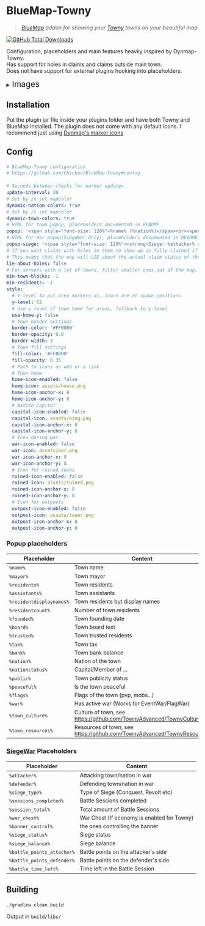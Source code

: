 # BlueMap-Towny

> *[BlueMap](https://github.com/BlueMap-Minecraft/BlueMap) addon for showing your [Towny](https://github.com/TownyAdvanced/Towny) towns on your beautiful map*


[![GitHub Total Downloads](https://img.shields.io/github/downloads/Chicken/BlueMap-Towny/total?label=Downloads&color=success "Click here to download the plugin")](https://github.com/Chicken/BlueMap-Towny/releases/latest)

Configuration, placeholders and main features heavily inspired by Dynmap-Towny.  
Has support for holes in claims and claims outside main town.  
Does not have support for external plugins hooking into placeholders.

<details>
<summary><span style="font-size:1.5em;">Images</span></summary>

![flat view of a town](.github/images/1.png)

![perspective view of a town](.github/images/2.png)

</details>

## Installation

Put the plugin jar file inside your plugins folder and have both Towny and BlueMap installed.
The plugin does not come with any default icons. I recommend just using
[Dynmap's marker icons](https://github.com/webbukkit/dynmap/tree/v3.0/DynmapCore/src/main/resources/markers)

## Config

```yml
# BlueMap-Towny configuration
# https://github.com/Chicken/BlueMap-Towny#config

# Seconds between checks for marker updates
update-interval: 30
# Set by /n set mapcolor
dynamic-nation-colors: true
# Set by /t set mapcolor
dynamic-town-colors: true
# HTML for town popup, placeholders documented in README
popup: '<span style="font-size: 120%">%name% (%nation%)</span><br><span>Mayor <strong>%mayor%</strong></span><br><span>Residents <strong>%residents%</strong></span><br><span>Bank <strong>%bank%</strong></span>'
# HTML for War popup(SiegeWar Only), placeholders documented in README
popup-siege: '<span style="font-size: 120%"><strong>Siege: %attacker% vs %defender%</strong></span><br><hr><span>Town <strong>%name%</strong></span><br><span>Type <strong>%siege_type%</strong></span><br><span>War Chest <strong>%war_chest%</strong></span><br><span>Siege Progress <strong>%sessions_completed%/%sessions_total%</strong></span><br><span>Siege Status <strong>%siege_status%</strong></span><br><span>Siege Balance <strong>%siege_balance%</strong></span><br><span>Banner Control <strong>%banner_control%</strong></span><br><span>Battle Points <strong>%battle_points_attacker% / %battle_points_defender%</strong></span><br><span>Battle Time Left <strong>%battle_time_left%</strong></span>'
# If you want claims with holes in them to show up as fully claimed if only the perimeter is claimed.
# This means that the map will LIE about the actual claim status of the area!!!
lie-about-holes: false
# For servers with a lot of towns, filter smaller ones out of the map, -1 to disable filter
min-town-blocks: -1
min-residents: -1
style:
  # Y-level to put area markers at, icons are at spawn positions
  y-level: 62
  # Use y level of town home for areas, fallback to y-level
  use-home-y: false
  # Town border settings
  border-color: '#FF0000'
  border-opacity: 0.8
  border-width: 3
  # Town fill settings
  fill-color: '#FF0000'
  fill-opacity: 0.35
  # Path to icons on web or a link
  # Town home
  home-icon-enabled: false
  home-icon: assets/house.png
  home-icon-anchor-x: 8
  home-icon-anchor-y: 8
  # Nation capital
  capital-icon-enabled: false
  capital-icon: assets/king.png
  capital-icon-anchor-x: 8
  capital-icon-anchor-y: 8
  # Icon during war
  war-icon-enabled: false
  war-icon: assets/war.png
  war-icon-anchor-x: 8
  war-icon-anchor-y: 8
  # Icon for ruined towns
  ruined-icon-enabled: false
  ruined-icon: assets/ruined.png
  ruined-icon-anchor-x: 8
  ruined-icon-anchor-y: 8
  # Icon for outposts
  outpost-icon-enabled: false
  outpost-icon: assets/tower.png
  outpost-icon-anchor-x: 8
  outpost-icon-anchor-y: 8
```

### Popup placeholders

| Placeholder              | Content                                                                |
|--------------------------|------------------------------------------------------------------------|
| `%name%`                 | Town name                                                              |
| `%mayor%`                | Town mayor                                                             |
| `%residents%`            | Town residents                                                         |
| `%assistants%`           | Town assistants                                                        |
| `%residentdisplaynames%` | Town residents but display names                                       |
| `%residentcount%`        | Number of town residents                                               |
| `%founded%`              | Town founding date                                                     |
| `%board%`                | Town board text                                                        |
| `%trusted%`              | Town trusted residents                                                 |
| `%tax%`                  | Town tax                                                               |
| `%bank%`                 | Town bank balance                                                      |
| `%nation%`               | Nation of the town                                                     |
| `%nationstatus%`         | Capital/Member of ...                                                  |
| `%public%`               | Town publicity status                                                  |
| `%peaceful%`             | Is the town peaceful                                                   |
| `%flags%`                | Flags of the town (pvp, mobs...)                                       |
| `%war%`                  | Has active war (Works for EventWar/FlagWar)                            |
| `%town_culture%`         | Culture of town, see https://github.com/TownyAdvanced/TownyCultures    |
| `%town_resources%`       | Resources of town, see https://github.com/TownyAdvanced/TownyResources |

### [SiegeWar](https://github.com/TownyAdvanced/SiegeWar) Placeholders

| Placeholder                | Content                                     |
|----------------------------|---------------------------------------------|
| `%attacker%`               | Attacking town/nation in war                |
| `%defender%`               | Defending town/nation in war                |
| `%siege_type%`             | Type of Siege (Conquest, Revolt etc)        |
| `%sessions_completed%`     | Battle Sessions completed                   |
| `%session_total%`          | Total amount of Battle Sessions             |
| `%war_chest%`              | War Chest (If economy is enabled for Towny) |
| `%banner_control%`         | the ones controlling the banner             |
| `%siege_status%`           | Siege status                                |
| `%siege_balance%`          | Siege balance                               |
| `%battle_points_attacker%` | Battle points on the attacker's side        |
| `%battle_points_defender%` | Battle points on the defender's side        |
| `%battle_time_left%`       | Time left in the Battle Session             |

## Building

`./gradlew clean build`

Output in `build/libs/`
